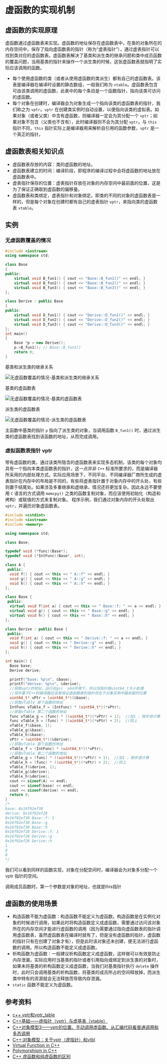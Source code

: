 # 虚函数的实现机制

## 虚函数的实现原理

虚函数通过虚函数表来实现。虚函数的地址保存在虚函数表中，在类的对象所在的内存空间中，保存了指向虚函数表的指针（称为“虚表指针”），通过虚表指针可以找到类对应的虚函数表。虚函数表解决了基类和派生类的继承问题和类中成员函数的覆盖问题，当用基类的指针来操作一个派生类的时候，这张虚函数表就指明了实际应该调用的函数。

- 每个使用虚函数的类（或者从使用虚函数的类派生）都有自己的虚函数表。该表是编译器在编译时设置的静态数组，一般我们称为 `vtable`。虚函数表包含可由该类调用的虚函数，此表中的每个条目是一个函数指针，指向该类可访问的虚函数。
- 每个对象在创建时，编译器会为对象生成一个指向该类的虚函数表的指针，我们称之为 `vptr`。`vptr` 在创建类实例时自动设置，以便指向该类的虚拟表。如果对象（或者父类）中含有虚函数，则编译器一定会为其分配一个 `vptr`；如果对象不包含（父类也不含有），此时编译器则不会为其分配 `vptr`。与 `this` 指针不同，`this` 指针实际上是编译器用来解析自引用的函数参数，`vptr` 是一个真正的指针。

## 虚函数表相关知识点

- 虚函数表存放的内容：类的虚函数的地址。
- 虚函数表建立的时间：编译阶段，即程序的编译过程中会将虚函数的地址放在虚函数表中。
- 虚表指针保存的位置：虚表指针存放在对象的内存空间中最前面的位置，这是为了保证正确取到虚函数的偏移量。
- 虚函数表和类绑定，虚表指针和对象绑定。即类的不同的对象的虚函数表是一样的，但是每个对象在创建时都有自己的虚表指针 `vptr`，来指向类的虚函数表 `vtable`。

## 实例

### 无虚函数覆盖的情况

```cpp
#include <iostream>
using namespace std;

class Base
{
public:
    virtual void B_fun1() { cout << "Base::B_fun1()" << endl; }
    virtual void B_fun2() { cout << "Base::B_fun2()" << endl; }
    virtual void B_fun3() { cout << "Base::B_fun3()" << endl; }
};

class Derive : public Base
{
public:
    virtual void D_fun1() { cout << "Derive::D_fun1()" << endl; }
    virtual void D_fun2() { cout << "Derive::D_fun2()" << endl; }
    virtual void D_fun3() { cout << "Derive::D_fun3()" << endl; }
};
int main()
{
    Base *p = new Derive();
    p->B_fun1(); // Base::B_fun1()
    return 0;
}
```

基类和派生类的继承关系

![无虚函数覆盖的情况-基类和派生类的继承关系](images/无虚函数覆盖的情况-基类和派生类的继承关系.png)

基类的虚函数表

![无虚函数覆盖的情况-基类的虚函数表](无虚函数覆盖的情况-基类的虚函数表.png)

派生类的虚函数表

![无虚函数覆盖的情况-派生类的虚函数表](无虚函数覆盖的情况-派生类的虚函数表.png)

主函数中基类的指针 `p` 指向了派生类的对象，当调用函数 `B_fun1()` 时，通过派生类的虚函数表找到该函数的地址，从而完成调用。

### 虚拟函数表指针 vptr

带有虚函数的类，通过该类所隐含的虚函数表来实现多态机制，该类的每个对象均具有一个指向本类虚函数表的指针，这一点并非 `C++` 标准所要求的，而是编译器所采用的内部处理方式。实际应用场景下，不同平台、不同编译器厂商所生成的虚表指针在内存中的布局是不同的，有些将虚表指针置于对象内存中的开头处，有些则置于结尾处。如果涉及多重继承和虚继承，情况还将更加复杂。因此永远不要使用 `C` 语言的方式调用 `memcpy()` 之类的函数复制对象，而应该使用初始化（构造和拷构）或赋值的方式来复制对象。
程序示例，我们通过对象内存的开头处取出 `vptr`，并遍历对象虚函数表。

```cpp
#include <cstdint>
#include <iostream>
#include <memory>

using namespace std;

class Base;

typedef void (*func)(Base*);
typedef void (*IntFunc)(Base*, int);

class A {
 public:
  void f() { cout << this << " A::f" << endl; }
  void g() { cout << this << " A::g" << endl; }
  void h() { cout << this << " A::h" << endl; }
};

class Base {
 public:
  virtual void f(int a) { cout << this << " Base::f: " << a << endl; }
  virtual void g() { cout << this << " Base::g" << endl; }
  virtual void h() { cout << this << " Base::h" << endl; }
};

class Derive : public Base {
 public:
  void f(int a) { cout << this << " Derive::f: " << a << endl; }
  void g() { cout << this << " Derive::g" << endl; }
  void h() { cout << this << " Derive::h" << endl; }
};

int main() {
  Base base;
  Derive derive;

  printf("base: %p\n", &base);
  printf("derive: %p\n", &derive);
  //获取vptr的地址，运行在gcc  x64环境下，所以将指针按uint64_t大小处理
  //另外基于C++的编译器应该是保证虚函数表的指针存在于对象实例中最前面的位置
  uint64_t* vPtr = (uint64_t*)(&base);
  //获取vTable 首个函数的地址
  IntFunc vTable_f = (IntFunc) * (uint64_t*)(*vPtr);
  //获取vTable 第二个函数的地址
  func vTable_g = (func) * ((uint64_t*)(*vPtr) + 1);  //加1 ，按步进计算
  func vTable_h = (func) * ((uint64_t*)(*vPtr) + 2);  //同上
  vTable_f(&base, 1);
  vTable_g(&base);
  vTable_h(&base);
  vPtr = (uint64_t*)(&derive);
  //获取vTable 首个函数的地址
  vTable_f = (IntFunc) * (uint64_t*)(*vPtr);
  //获取vTable 第二个函数的地址
  vTable_g = (func) * ((uint64_t*)(*vPtr) + 1);  //加1 ，按步进计算
  vTable_h = (func) * ((uint64_t*)(*vPtr) + 2);  //同上
  vTable_f(&derive, 1);
  vTable_g(&derive);
  vTable_h(&derive);
  cout << sizeof(A) << endl;
  cout << sizeof(base) << endl;
  cout << sizeof(derive) << endl;
  return 0;
}
/*
base: 0x16f02ef30
derive: 0x16f02ef28
0x16f02ef30 Base::f: 1
0x16f02ef30 Base::g
0x16f02ef30 Base::h
0x16f02ef28 Derive::f: 1
0x16f02ef28 Derive::g
0x16f02ef28 Derive::h
1
8
8
*/
```

我们可以看到同样的函数实现，对象在分配空间时，编译器会为对象多分配一个 vptr 指针的空间。

调用成员函数时，第一个参数是对象的地址，也就是this指针

## 虚函数的使用场景

- 构造函数不能为虚函数：构造函数不能定义为虚函数。构造函数是在实例化对象的时候进行调用，如果此时将构造函数定义成虚函数，需要通过访问该对象所在的内存空间才能进行虚函数的调用（因为需要通过指向虚函数表的指针调用虚函数表，虽然虚函数表在编译时就有了，但是没有虚函数的指针，虚函数的指针只有在创建了对象才有），但是此时该对象还未创建，便无法进行虚函数的调用。所以构造函数不能定义成虚函数。
- 析构函数为虚函数：一般建议析构函数定义成虚函数，这样做可以有效是防止内存泄漏，实际应用时当基类的指针或者引用指向或绑定到派生类的对象时，如果未将基类的析构函数定义成虚函数，当我们对基类指针执行 `delete` 操作时，此时只会调用基类的析构函数，将基类的成员所占的空间释放掉，而派生类中特有的资源就会无法释放而导致内存泄漏。
- `static` 函数不能定义为虚函数。

## 参考资料

- [c++ vptr和vptr_table](https://www.jianshu.com/p/3cccced44b58)
- [C++基础——虚指针（vptr）与虚基表（vtable）](https://blog.csdn.net/qq_25065595/article/details/107372446)
- [C++对象模型3——vptr的位置、手动调用虚函数、从汇编代码看普通调用和多态调用](https://blog.csdn.net/Master_Cui/article/details/114983811)
- [C++:对象模型：关于vptr（虚指针）和vtbl](https://blog.csdn.net/weixin_43589450/article/details/107393198)
- [Virtual Function in C++](https://www.***.org/virtual-function-cpp/?ref=gcse)
- [Polymorphism in C++](https://www.***.org/polymorphism-in-c/)
- [C++ 虚函数和纯虚函数的区别](https://www.runoob.com/w3cnote/cpp-virtual-functions.html)

